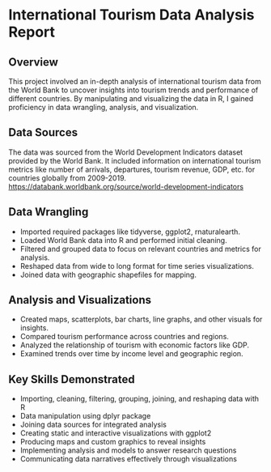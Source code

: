 # International Tourism Data Analysis Report

## Overview
This project involved an in-depth analysis of international tourism data from the World Bank to uncover insights into tourism trends and performance of different countries. By manipulating and visualizing the data in R, I gained proficiency in data wrangling, analysis, and visualization.

## Data Sources
The data was sourced from the World Development Indicators dataset provided by the World Bank. It included information on international tourism metrics like number of arrivals, departures, tourism revenue, GDP, etc. for countries globally from 2009-2019.
https://databank.worldbank.org/source/world-development-indicators

## Data Wrangling
- Imported required packages like tidyverse, ggplot2, rnaturalearth.
- Loaded World Bank data into R and performed initial cleaning.
- Filtered and grouped data to focus on relevant countries and metrics for analysis.
- Reshaped data from wide to long format for time series visualizations.
- Joined data with geographic shapefiles for mapping.

 ## Analysis and Visualizations
- Created maps, scatterplots, bar charts, line graphs, and other visuals for insights.
- Compared tourism performance across countries and regions.
- Analyzed the relationship of tourism with economic factors like GDP.
- Examined trends over time by income level and geographic region.

## Key Skills Demonstrated

- Importing, cleaning, filtering, grouping, joining, and reshaping data with R
- Data manipulation using dplyr package
- Joining data sources for integrated analysis
- Creating static and interactive visualizations with ggplot2
- Producing maps and custom graphics to reveal insights
- Implementing analysis and models to answer research questions
- Communicating data narratives effectively through visualizations
